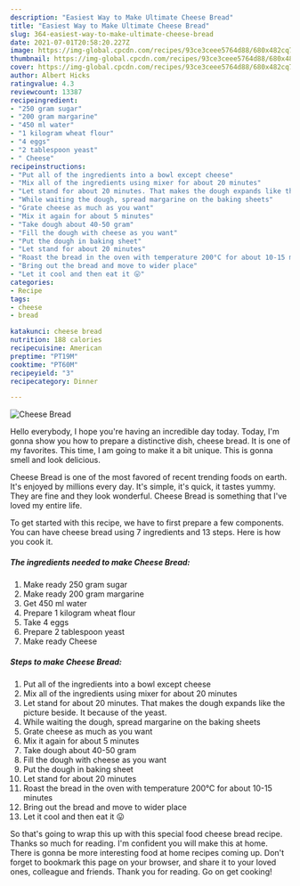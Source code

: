 ```yaml
---
description: "Easiest Way to Make Ultimate Cheese Bread"
title: "Easiest Way to Make Ultimate Cheese Bread"
slug: 364-easiest-way-to-make-ultimate-cheese-bread
date: 2021-07-01T20:58:20.227Z
image: https://img-global.cpcdn.com/recipes/93ce3ceee5764d88/680x482cq70/cheese-bread-recipe-main-photo.jpg
thumbnail: https://img-global.cpcdn.com/recipes/93ce3ceee5764d88/680x482cq70/cheese-bread-recipe-main-photo.jpg
cover: https://img-global.cpcdn.com/recipes/93ce3ceee5764d88/680x482cq70/cheese-bread-recipe-main-photo.jpg
author: Albert Hicks
ratingvalue: 4.3
reviewcount: 13387
recipeingredient:
- "250 gram sugar"
- "200 gram margarine"
- "450 ml water"
- "1 kilogram wheat flour"
- "4 eggs"
- "2 tablespoon yeast"
- " Cheese"
recipeinstructions:
- "Put all of the ingredients into a bowl except cheese"
- "Mix all of the ingredients using mixer for about 20 minutes"
- "Let stand for about 20 minutes. That makes the dough expands like the picture beside. It because of the yeast."
- "While waiting the dough, spread margarine on the baking sheets"
- "Grate cheese as much as you want"
- "Mix it again for about 5 minutes"
- "Take dough about 40-50 gram"
- "Fill the dough with cheese as you want"
- "Put the dough in baking sheet"
- "Let stand for about 20 minutes"
- "Roast the bread in the oven with temperature 200°C for about 10-15 minutes"
- "Bring out the bread and move to wider place"
- "Let it cool and then eat it 😛"
categories:
- Recipe
tags:
- cheese
- bread

katakunci: cheese bread 
nutrition: 188 calories
recipecuisine: American
preptime: "PT19M"
cooktime: "PT60M"
recipeyield: "3"
recipecategory: Dinner

---
```



![Cheese Bread](https://img-global.cpcdn.com/recipes/93ce3ceee5764d88/680x482cq70/cheese-bread-recipe-main-photo.jpg)

Hello everybody, I hope you're having an incredible day today. Today, I'm gonna show you how to prepare a distinctive dish, cheese bread. It is one of my favorites. This time, I am going to make it a bit unique. This is gonna smell and look delicious.



Cheese Bread is one of the most favored of recent trending foods on earth. It's enjoyed by millions every day. It's simple, it's quick, it tastes yummy. They are fine and they look wonderful. Cheese Bread is something that I've loved my entire life.


To get started with this recipe, we have to first prepare a few components. You can have cheese bread using 7 ingredients and 13 steps. Here is how you cook it.

<!--inarticleads1-->

##### The ingredients needed to make Cheese Bread:

1. Make ready 250 gram sugar
1. Make ready 200 gram margarine
1. Get 450 ml water
1. Prepare 1 kilogram wheat flour
1. Take 4 eggs
1. Prepare 2 tablespoon yeast
1. Make ready  Cheese




<!--inarticleads2-->

##### Steps to make Cheese Bread:

1. Put all of the ingredients into a bowl except cheese
1. Mix all of the ingredients using mixer for about 20 minutes
1. Let stand for about 20 minutes. That makes the dough expands like the picture beside. It because of the yeast.
1. While waiting the dough, spread margarine on the baking sheets
1. Grate cheese as much as you want
1. Mix it again for about 5 minutes
1. Take dough about 40-50 gram
1. Fill the dough with cheese as you want
1. Put the dough in baking sheet
1. Let stand for about 20 minutes
1. Roast the bread in the oven with temperature 200°C for about 10-15 minutes
1. Bring out the bread and move to wider place
1. Let it cool and then eat it 😛




So that's going to wrap this up with this special food cheese bread recipe. Thanks so much for reading. I'm confident you will make this at home. There is gonna be more interesting food at home recipes coming up. Don't forget to bookmark this page on your browser, and share it to your loved ones, colleague and friends. Thank you for reading. Go on get cooking!
